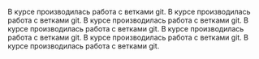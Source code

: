 В курсе производилась работа с ветками git.
В курсе производилась работа с ветками git.
В курсе производилась работа с ветками git.
В курсе производилась работа с ветками git.
В курсе производилась работа с ветками git.
В курсе производилась работа с ветками git.
В курсе производилась работа с ветками git.
